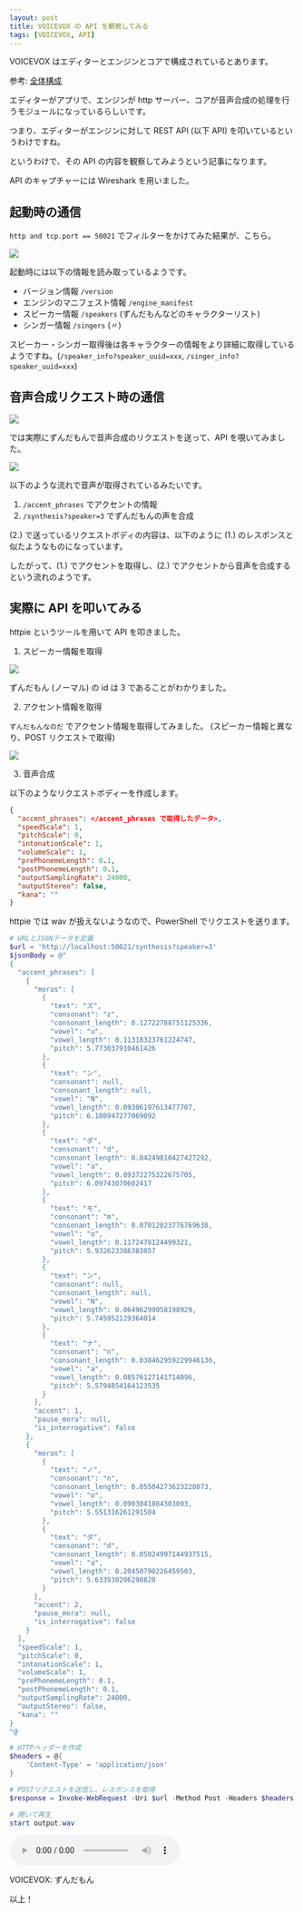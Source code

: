 ```yaml
---
layout: post
title: VOICEVOX の API を観察してみる
tags: [VOICEVOX, API]
---
```



VOICEVOX はエディターとエンジンとコアで構成されているとあります。

参考: [全体構成](https://github.com/VOICEVOX/voicevox/blob/main/docs/%E5%85%A8%E4%BD%93%E6%A7%8B%E6%88%90.md)

エディターがアプリで、エンジンが http サーバー、コアが音声合成の処理を行うモジュールになっているらしいです。

つまり、エディターがエンジンに対して REST API (以下 API) を叩いているというわけですね。

というわけで、その API の内容を観察してみようという記事になります。

API のキャプチャーには Wireshark を用いました。

## 起動時の通信
`http and tcp.port == 50021` でフィルターをかけてみた結果が、こちら。

![](/assets/img/voicevox-api/01.png)

起動時には以下の情報を読み取っているようです。
- バージョン情報 `/version` 
- エンジンのマニフェスト情報 `/engine_manifest` 
- スピーカー情報 `/speakers` (ずんだもんなどのキャラクターリスト) 
- シンガー情報 `/singers` (〃) 

スピーカー・シンガー取得後は各キャラクターの情報をより詳細に取得しているようですね。(`/speaker_info?speaker_uuid=xxx`, `/singer_info?speaker_uuid=xxx`)

## 音声合成リクエスト時の通信
![](/assets/img/voicevox-api/04.png)

では実際にずんだもんで音声合成のリクエストを送って、API を覗いてみました。

![](/assets/img/voicevox-api/02.png)

以下のような流れで音声が取得されているみたいです。

1. `/accent_phrases` でアクセントの情報
2. `/synthesis?speaker=3` でずんだもんの声を合成

(2.) で送っているリクエストボディの内容は、以下のように (1.) のレスポンスと似たようなものになっています。

したがって、(1.) でアクセントを取得し、(2.) でアクセントから音声を合成するという流れのようです。

## 実際に API を叩いてみる
httpie というツールを用いて API を叩きました。

1. スピーカー情報を取得

![](/assets/img/voicevox-api/05.png)

ずんだもん (ノーマル) の id は 3 であることがわかりました。

2. アクセント情報を取得

`ずんだもんなのだ` でアクセント情報を取得してみました。
(スピーカー情報と異なり、POST リクエストで取得)

![](/assets/img/voicevox-api/06.png)

3. 音声合成

以下のようなリクエストボディーを作成します。

```json
{
  "accent_phrases": </accent_phrases で取得したデータ>,
  "speedScale": 1,
  "pitchScale": 0,
  "intonationScale": 1,
  "volumeScale": 1,
  "prePhonemeLength": 0.1,
  "postPhonemeLength": 0.1,
  "outputSamplingRate": 24000,
  "outputStereo": false,
  "kana": ""
}
```

httpie では wav が扱えないようなので、PowerShell でリクエストを送ります。

```ps1
# URLとJSONデータを定義
$url = 'http://localhost:50021/synthesis?speaker=3'
$jsonBody = @"
{
  "accent_phrases": [
    {
      "moras": [
        {
          "text": "ズ",
          "consonant": "z",
          "consonant_length": 0.12722788751125336,
          "vowel": "u",
          "vowel_length": 0.11318323761224747,
          "pitch": 5.773037910461426
        },
        {
          "text": "ン",
          "consonant": null,
          "consonant_length": null,
          "vowel": "N",
          "vowel_length": 0.09306197613477707,
          "pitch": 6.108947277069092
        },
        {
          "text": "ダ",
          "consonant": "d",
          "consonant_length": 0.04249810427427292,
          "vowel": "a",
          "vowel_length": 0.09372275322675705,
          "pitch": 6.09743070602417
        },
        {
          "text": "モ",
          "consonant": "m",
          "consonant_length": 0.07012023776769638,
          "vowel": "o",
          "vowel_length": 0.1172478124499321,
          "pitch": 5.932623386383057
        },
        {
          "text": "ン",
          "consonant": null,
          "consonant_length": null,
          "vowel": "N",
          "vowel_length": 0.06496299058198929,
          "pitch": 5.745952129364014
        },
        {
          "text": "ナ",
          "consonant": "n",
          "consonant_length": 0.038462959229946136,
          "vowel": "a",
          "vowel_length": 0.08576127141714096,
          "pitch": 5.5794854164123535
        }
      ],
      "accent": 1,
      "pause_mora": null,
      "is_interrogative": false
    },
    {
      "moras": [
        {
          "text": "ノ",
          "consonant": "n",
          "consonant_length": 0.05504273623228073,
          "vowel": "o",
          "vowel_length": 0.0903041884303093,
          "pitch": 5.551316261291504
        },
        {
          "text": "ダ",
          "consonant": "d",
          "consonant_length": 0.05024997144937515,
          "vowel": "a",
          "vowel_length": 0.20450790226459503,
          "pitch": 5.633930206298828
        }
      ],
      "accent": 2,
      "pause_mora": null,
      "is_interrogative": false
    }
  ],
  "speedScale": 1,
  "pitchScale": 0,
  "intonationScale": 1,
  "volumeScale": 1,
  "prePhonemeLength": 0.1,
  "postPhonemeLength": 0.1,
  "outputSamplingRate": 24000,
  "outputStereo": false,
  "kana": ""
}
"@

# HTTPヘッダーを作成
$headers = @{
    'Content-Type' = 'application/json'
}

# POSTリクエストを送信し、レスポンスを取得
$response = Invoke-WebRequest -Uri $url -Method Post -Headers $headers -Body $jsonBody -OutFile "output.wav"

# 開いて再生
start output.wav
```

<audio controls src="/assets/wav/voicevox-api/output.wav"></audio>

VOICEVOX: ずんだもん

以上！
